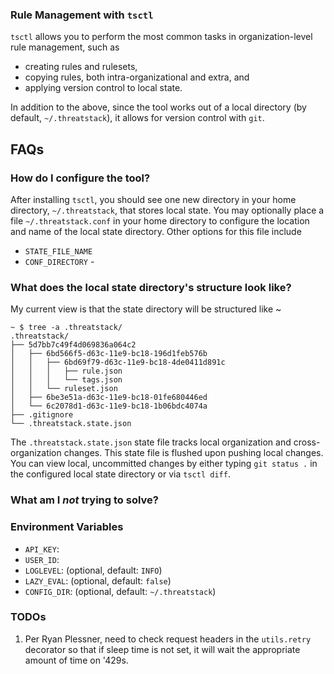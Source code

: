 ### Rule Management with `tsctl`

`tsctl` allows you to perform the most common tasks in organization-level rule management, such as

* creating rules and rulesets,
* copying rules, both intra-organizational and extra, and
* applying version control to local state.

In addition to the above, since the tool works out of a local directory (by default, 
`~/.threatstack`), it allows for version control with `git`.

## FAQs

### How do I configure the tool?

After installing `tsctl`, you should see one new directory in your home directory, `~/.threatstack`, that stores local state. You may optionally place a
file `~/.threatstack.conf` in your home directory to configure the location and name of the local state directory. Other options for this file include

* `STATE_FILE_NAME`
* `CONF_DIRECTORY` - 

### What does the local state directory's structure look like?

My current view is that the state directory will be structured like ~
```text
~ $ tree -a .threatstack/
.threatstack/
├── 5d7bb7c49f4d069836a064c2
│   ├── 6bd566f5-d63c-11e9-bc18-196d1feb576b
│   │   ├── 6bd69f79-d63c-11e9-bc18-4de0411d891c
│   │   │   ├── rule.json
│   │   │   └── tags.json
│   │   └── ruleset.json
│   ├── 6be3e51a-d63c-11e9-bc18-01fe680446ed
│   └── 6c2078d1-d63c-11e9-bc18-1b06bdc4074a
├── .gitignore
└── .threatstack.state.json
```
The `.threatstack.state.json` state file tracks local organization and cross-organization changes. This state file is flushed upon pushing local changes. You can view local, uncommitted changes by either typing `git status .` in the configured local state directory or via `tsctl diff`.

### What am I _not_ trying to solve?

### Environment Variables

* `API_KEY`:
* `USER_ID`: 
* `LOGLEVEL`: (optional, default: `INFO`)
* `LAZY_EVAL`: (optional, default: `false`)
* `CONFIG_DIR`: (optional, default: `~/.threatstack`)

### TODOs

1. Per Ryan Plessner, need to check request headers in the `utils.retry` decorator so that if sleep time is not set, it will wait the appropriate amount of time on '429s.